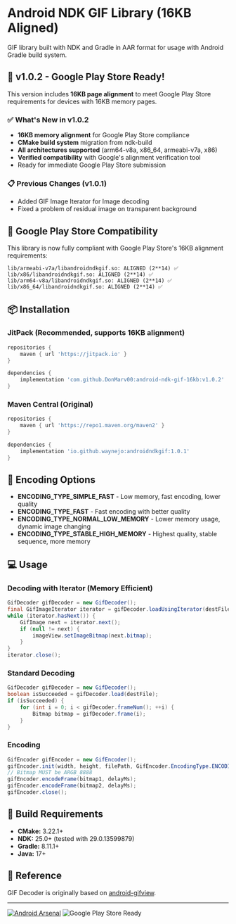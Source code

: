 # Android NDK GIF Library (16KB Aligned)

GIF library built with NDK and Gradle in AAR format for usage with Android Gradle build system.

## 🚀 v1.0.2 - Google Play Store Ready!

This version includes **16KB page alignment** to meet Google Play Store requirements for devices with 16KB memory pages.

### ✅ What's New in v1.0.2
- **16KB memory alignment** for Google Play Store compliance
- **CMake build system** migration from ndk-build
- **All architectures supported** (arm64-v8a, x86_64, armeabi-v7a, x86)
- **Verified compatibility** with Google's alignment verification tool
- Ready for immediate Google Play Store submission

### 📋 Previous Changes (v1.0.1)
- Added GIF Image Iterator for Image decoding
- Fixed a problem of residual image on transparent background

## 🎯 Google Play Store Compatibility

This library is now fully compliant with Google Play Store's 16KB alignment requirements:

```
lib/armeabi-v7a/libandroidndkgif.so: ALIGNED (2**14) ✅
lib/x86/libandroidndkgif.so: ALIGNED (2**14) ✅  
lib/arm64-v8a/libandroidndkgif.so: ALIGNED (2**14) ✅
lib/x86_64/libandroidndkgif.so: ALIGNED (2**14) ✅
```

## 📦 Installation

### JitPack (Recommended, supports 16KB alignment)
```groovy
repositories {
    maven { url 'https://jitpack.io' }
}

dependencies {
    implementation 'com.github.DonMarv00:android-ndk-gif-16kb:v1.0.2'
}
```

### Maven Central (Original)
```groovy
repositories {
    maven { url 'https://repo1.maven.org/maven2' }
}

dependencies {
    implementation 'io.github.waynejo:androidndkgif:1.0.1'
}
```

## 🎨 Encoding Options

- **ENCODING_TYPE_SIMPLE_FAST** - Low memory, fast encoding, lower quality
- **ENCODING_TYPE_FAST** - Fast encoding with better quality  
- **ENCODING_TYPE_NORMAL_LOW_MEMORY** - Lower memory usage, dynamic image changing
- **ENCODING_TYPE_STABLE_HIGH_MEMORY** - Highest quality, stable sequence, more memory

## 💻 Usage

### Decoding with Iterator (Memory Efficient)
```java
GifDecoder gifDecoder = new GifDecoder();
final GifImageIterator iterator = gifDecoder.loadUsingIterator(destFile);
while (iterator.hasNext()) {
    GifImage next = iterator.next();
    if (null != next) {
        imageView.setImageBitmap(next.bitmap);
    }
}
iterator.close();
```

### Standard Decoding
```java
GifDecoder gifDecoder = new GifDecoder();
boolean isSucceeded = gifDecoder.load(destFile);
if (isSucceeded) {
    for (int i = 0; i < gifDecoder.frameNum(); ++i) {
        Bitmap bitmap = gifDecoder.frame(i);
    }
}
```

### Encoding
```java
GifEncoder gifEncoder = new GifEncoder();
gifEncoder.init(width, height, filePath, GifEncoder.EncodingType.ENCODING_TYPE_NORMAL_LOW_MEMORY);
// Bitmap MUST be ARGB_8888
gifEncoder.encodeFrame(bitmap1, delayMs);
gifEncoder.encodeFrame(bitmap2, delayMs);
gifEncoder.close();
```

## 🔧 Build Requirements

- **CMake:** 3.22.1+
- **NDK:** 25.0+ (tested with 29.0.13599879)
- **Gradle:** 8.11.1+
- **Java:** 17+

## 📝 Reference

GIF Decoder is originally based on [android-gifview](https://code.google.com/p/android-gifview/).

---

[![Android Arsenal](https://img.shields.io/badge/Android%20Arsenal-android--ndk--gif-green.svg?style=true)](https://android-arsenal.com/details/1/3585)
![Google Play Store Ready](https://img.shields.io/badge/Google%20Play%20Store-16KB%20Aligned-brightgreen)
